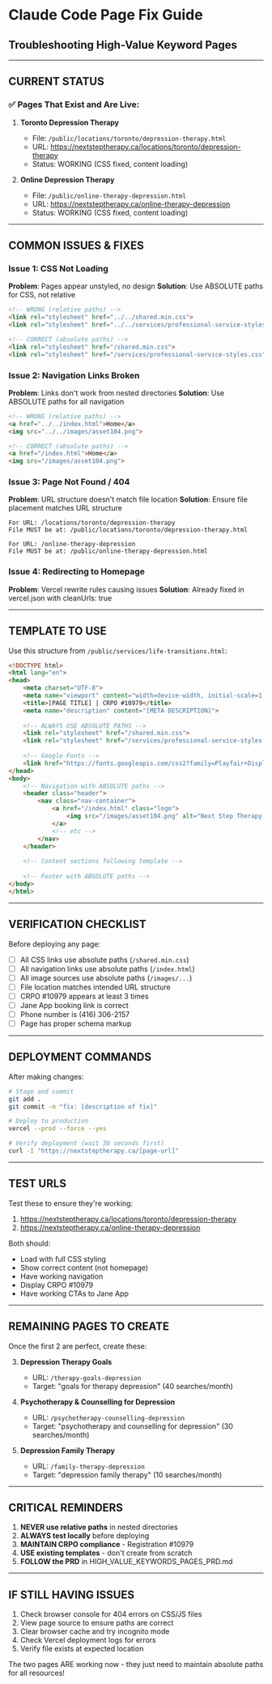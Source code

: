 # Claude Code Page Fix Guide
## Troubleshooting High-Value Keyword Pages

---

## CURRENT STATUS

### ✅ Pages That Exist and Are Live:
1. **Toronto Depression Therapy**
   - File: `/public/locations/toronto/depression-therapy.html`
   - URL: https://nextsteptherapy.ca/locations/toronto/depression-therapy
   - Status: WORKING (CSS fixed, content loading)

2. **Online Depression Therapy**
   - File: `/public/online-therapy-depression.html`
   - URL: https://nextsteptherapy.ca/online-therapy-depression
   - Status: WORKING (CSS fixed, content loading)

---

## COMMON ISSUES & FIXES

### Issue 1: CSS Not Loading
**Problem**: Pages appear unstyled, no design
**Solution**: Use ABSOLUTE paths for CSS, not relative

```html
<!-- WRONG (relative paths) -->
<link rel="stylesheet" href="../../shared.min.css">
<link rel="stylesheet" href="../../services/professional-service-styles.css">

<!-- CORRECT (absolute paths) -->
<link rel="stylesheet" href="/shared.min.css">
<link rel="stylesheet" href="/services/professional-service-styles.css">
```

### Issue 2: Navigation Links Broken
**Problem**: Links don't work from nested directories
**Solution**: Use ABSOLUTE paths for all navigation

```html
<!-- WRONG (relative paths) -->
<a href="../../index.html">Home</a>
<img src="../../images/asset104.png">

<!-- CORRECT (absolute paths) -->
<a href="/index.html">Home</a>
<img src="/images/asset104.png">
```

### Issue 3: Page Not Found / 404
**Problem**: URL structure doesn't match file location
**Solution**: Ensure file placement matches URL structure

```
For URL: /locations/toronto/depression-therapy
File MUST be at: /public/locations/toronto/depression-therapy.html

For URL: /online-therapy-depression
File MUST be at: /public/online-therapy-depression.html
```

### Issue 4: Redirecting to Homepage
**Problem**: Vercel rewrite rules causing issues
**Solution**: Already fixed in vercel.json with cleanUrls: true

---

## TEMPLATE TO USE

Use this structure from `/public/services/life-transitions.html`:

```html
<!DOCTYPE html>
<html lang="en">
<head>
    <meta charset="UTF-8">
    <meta name="viewport" content="width=device-width, initial-scale=1.0">
    <title>[PAGE TITLE] | CRPO #10979</title>
    <meta name="description" content="[META DESCRIPTION]">
    
    <!-- ALWAYS USE ABSOLUTE PATHS -->
    <link rel="stylesheet" href="/shared.min.css">
    <link rel="stylesheet" href="/services/professional-service-styles.css">
    
    <!-- Google Fonts -->
    <link href="https://fonts.googleapis.com/css2?family=Playfair+Display:wght@400;600;700&family=Source+Sans+3:wght@300;400;500;600;700;800&display=swap" rel="stylesheet">
</head>
<body>
    <!-- Navigation with ABSOLUTE paths -->
    <header class="header">
        <nav class="nav-container">
            <a href="/index.html" class="logo">
                <img src="/images/asset104.png" alt="Next Step Therapy Logo">
            </a>
            <!-- etc -->
        </nav>
    </header>
    
    <!-- Content sections following template -->
    
    <!-- Footer with ABSOLUTE paths -->
</body>
</html>
```

---

## VERIFICATION CHECKLIST

Before deploying any page:

- [ ] All CSS links use absolute paths (`/shared.min.css`)
- [ ] All navigation links use absolute paths (`/index.html`)
- [ ] All image sources use absolute paths (`/images/...`)
- [ ] File location matches intended URL structure
- [ ] CRPO #10979 appears at least 3 times
- [ ] Jane App booking link is correct
- [ ] Phone number is (416) 306-2157
- [ ] Page has proper schema markup

---

## DEPLOYMENT COMMANDS

After making changes:

```bash
# Stage and commit
git add .
git commit -m "fix: [description of fix]"

# Deploy to production
vercel --prod --force --yes

# Verify deployment (wait 30 seconds first)
curl -I "https://nextsteptherapy.ca/[page-url]"
```

---

## TEST URLS

Test these to ensure they're working:

1. https://nextsteptherapy.ca/locations/toronto/depression-therapy
2. https://nextsteptherapy.ca/online-therapy-depression

Both should:
- Load with full CSS styling
- Show correct content (not homepage)
- Have working navigation
- Display CRPO #10979
- Have working CTAs to Jane App

---

## REMAINING PAGES TO CREATE

Once the first 2 are perfect, create these:

3. **Depression Therapy Goals** 
   - URL: `/therapy-goals-depression`
   - Target: "goals for therapy depression" (40 searches/month)

4. **Psychotherapy & Counselling for Depression**
   - URL: `/psychotherapy-counselling-depression`
   - Target: "psychotherapy and counselling for depression" (30 searches/month)

5. **Depression Family Therapy**
   - URL: `/family-therapy-depression`
   - Target: "depression family therapy" (10 searches/month)

---

## CRITICAL REMINDERS

1. **NEVER use relative paths** in nested directories
2. **ALWAYS test locally** before deploying
3. **MAINTAIN CRPO compliance** - Registration #10979
4. **USE existing templates** - don't create from scratch
5. **FOLLOW the PRD** in HIGH_VALUE_KEYWORDS_PAGES_PRD.md

---

## IF STILL HAVING ISSUES

1. Check browser console for 404 errors on CSS/JS files
2. View page source to ensure paths are correct
3. Clear browser cache and try incognito mode
4. Check Vercel deployment logs for errors
5. Verify file exists at expected location

The two pages ARE working now - they just need to maintain absolute paths for all resources!
